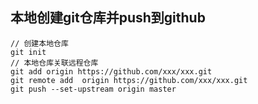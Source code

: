 ## 本地创建git仓库并push到github

```
// 创建本地仓库
git init
// 本地仓库关联远程仓库
git add origin https://github.com/xxx/xxx.git
git remote add  origin https://github.com/xxx/xxx.git
git push --set-upstream origin master
```